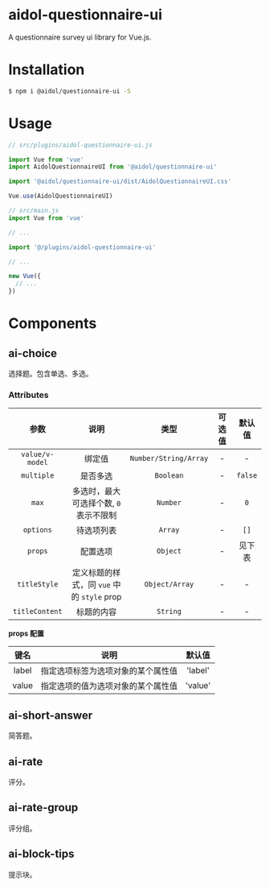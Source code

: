 # aidol-questionnaire-ui
A questionnaire survey ui library for Vue.js.

# Installation

``` zsh
$ npm i @aidol/questionnaire-ui -S
```

# Usage

``` js
// src/plugins/aidol-questionnaire-ui.js

import Vue from 'vue'
import AidolQuestionnaireUI from '@aidol/questionnaire-ui'

import '@aidol/questionnaire-ui/dist/AidolQuestionnaireUI.css'

Vue.use(AidolQuestionnaireUI)
```

``` js
// src/main.js
import Vue from 'vue'

// ...

import '@/plugins/aidol-questionnaire-ui'

// ...

new Vue({
  // ...
})
```

# Components

## ai-choice

选择题。包含单选、多选。

### Attributes

| 参数 | 说明 | 类型 |可选值 | 默认值 |
| :---: |:---: |:---: |:---:| :---: |
| `value/v-model` | 绑定值 | `Number/String/Array` | - | - |
| `multiple` | 是否多选 | `Boolean` | - | `false` |
| `max` |  多选时，最大可选择个数, `0` 表示不限制 | `Number` | - | `0` |
| `options` | 待选项列表 | `Array` | - | `[]` |
| `props` | 配置选项 | `Object` | - | 见下表 |
| `titleStyle` | 定义标题的样式，同 `vue` 中的 `style` prop | `Object/Array` | - | - |
| `titleContent` | 标题的内容 | `String` | - | - |


**props 配置**

| 键名 | 说明 | 默认值 |
| :---: | :---: | :---: |
| label | 指定选项标签为选项对象的某个属性值 | 'label' |
| value | 指定选项的值为选项对象的某个属性值 | 'value' |


## ai-short-answer

简答题。

## ai-rate

评分。

## ai-rate-group

评分组。

## ai-block-tips

提示块。